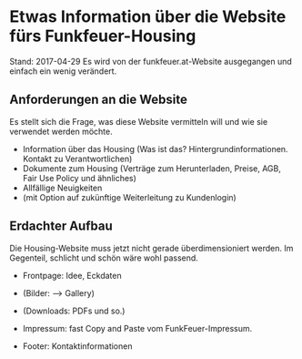 
# Etwas Information über die Website fürs Funkfeuer-Housing

Stand: 2017-04-29
Es wird von der funkfeuer.at-Website ausgegangen und einfach ein wenig verändert.

## Anforderungen an die Website
Es stellt sich die Frage, was diese Website vermitteln will und wie sie verwendet werden möchte.

* Information über das Housing (Was ist das? Hintergrundinformationen. Kontakt zu Verantwortlichen)
* Dokumente zum Housing (Verträge zum Herunterladen, Preise, AGB, Fair Use Policy und ähnliches)
* Allfällige Neuigkeiten
* (mit Option auf zukünftige Weiterleitung zu Kundenlogin)


## Erdachter Aufbau
Die Housing-Website muss jetzt nicht gerade überdimensioniert werden. Im Gegenteil, schlicht und schön wäre wohl passend.

* Frontpage: Idee, Eckdaten
* (Bilder: --> Gallery)
* (Downloads: PDFs und so.)
* Impressum: fast Copy and Paste vom FunkFeuer-Impressum.

* Footer: Kontaktinformationen

